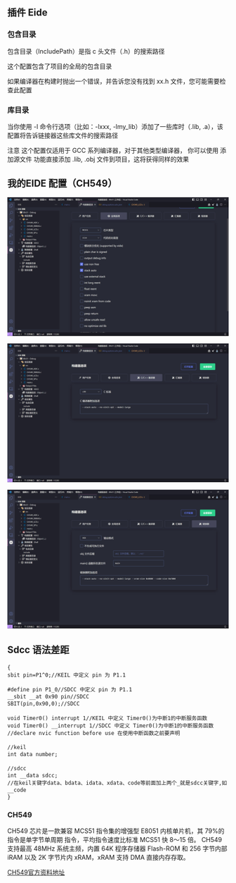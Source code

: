 ## 插件 Eide

### 包含目录
包含目录（IncludePath）是指 c 头文件（.h）的搜索路径

这个配置包含了项目的全局的包含目录

如果编译器在构建时抛出一个错误，并告诉您没有找到 xx.h 文件，您可能需要检查此配置
### 库目录

当你使用 -l 命令行选项（比如：-lxxx, -lmy_lib）添加了一些库时（.lib, .a），该配置将告诉链接器这些库文件的搜索路径

注意
这个配置仅适用于 GCC 系列编译器，对于其他类型编译器， 你可以使用 添加源文件 功能直接添加 .lib, .obj 文件到项目，这将获得同样的效果

##  我的EIDE 配置（CH549）

![全局设置](jpg/done1.jpg)

![编译器设置](jpg/done2.jpg)

![linker设置](jpg/done3.jpg)

## Sdcc 语法差距

```
{
sbit pin=P1^0;//KEIL 中定义 pin 为 P1.1

#define pin P1_0//SDCC 中定义 pin 为 P1.1
__sbit __at 0x90 pin//SDCC 
SBIT(pin,0x90,0);//SDCC 

void Timer0() interrupt 1//KEIL 中定义 Timer0()为中断1的中断服务函数
void Timer0() __interrupt 1//SDCC 中定义 Timer0()为中断1的中断服务函数
//declare nvic function before use 在使用中断函数之前要声明

//keil
int data number;

//sdcc
int __data sdcc;
//在keil关键字data、bdata、idata、xdata、code等前面加上两个_就是sdcc关键字,如__code
}
```



### CH549
CH549 芯片是一款兼容 MCS51 指令集的增强型 E8051 内核单片机，其 79%的指令是单字节单周期
指令，平均指令速度比标准 MCS51 快 8～15 倍。
CH549 支持最高 48MHz 系统主频，内置 64K 程序存储器 Flash-ROM 和 256 字节内部 iRAM 以及 2K
字节片内  xRAM，xRAM 支持 DMA 直接内存存取。

[CH549官方资料地址](https://www.wch.cn/products/CH549.html)
